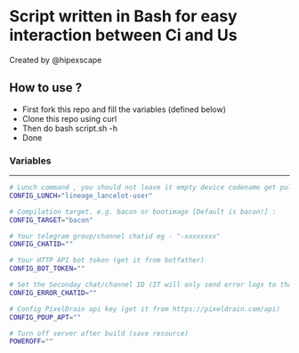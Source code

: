 # Script written in Bash for easy interaction between Ci and Us
Created by @hipexscape

## How to use ?

- First fork this repo and fill the variables (defined below)
- Clone this repo using curl
- Then do bash script.sh -h
- Done

### Variables 

---------------
```bash
# Lunch command , you should not leave it empty device codename get pulled from the command! :
CONFIG_LUNCH="lineage_lancelot-user"

# Compilation target. e.g. bacon or bootimage [Default is bacon!] :
CONFIG_TARGET="bacon"

# Your telegram group/channel chatid eg - "-xxxxxxxx"
CONFIG_CHATID=""

# Your HTTP API bot token (get it from botfather) 
CONFIG_BOT_TOKEN=""

# Set the Seconday chat/channel ID (IT will only send error logs to that)
CONFIG_ERROR_CHATID=""

# Config PixelDrain api key (get it from https://pixeldrain.com/api)
CONFIG_PDUP_APT=""

# Turn off server after build (save resource)
POWEROFF=""
```
